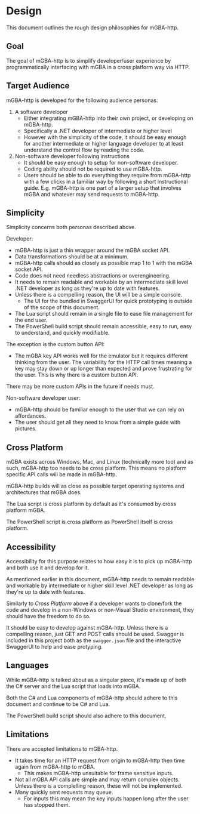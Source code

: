 # Design

This document outlines the rough design philosophies for mGBA-http. 

## Goal

The goal of mGBA-http is to simplify developer/user experience by programmatically interfacing with mGBA in a cross platform way via HTTP.

## Target Audience

mGBA-http is developed for the following audience personas:

1. A software developer
	- Either integrating mGBA-http into their own project, or developing on mGBA-http.
	- Specifically a .NET developer of intermediate or higher level
	- However with the simplicity of the code, it should be easy enough for another intermediate or higher language developer to at least understand the control flow by reading the code.
3. Non-software developer following instructions
	- It should be easy enough to setup for non-software developer. 
	- Coding ability should not be required to use mGBA-http. 
	- Users should be able to do everything they require from mGBA-http with a few clicks in a familiar way by following a short instructional guide. E.g. mGBA-http is one part of a larger setup that involves mGBA and whatever may send requests to mGBA-http.

## Simplicity

Simplicity concerns both personas described above.

Developer:
- mGBA-http is just a thin wrapper around the mGBA socket API.
- Data transformations should be at a minimum.
- mGBA-http calls should as closely as possible map 1 to 1 with the mGBA socket API. 
- Code does not need needless abstractions or overengineering. 
- It needs to remain readable and workable by an intermediate skill level .NET developer as long as they're up to date with features.
- Unless there is a compelling reason, the UI will be a simple console.
	- The UI for the bundled in SwaggerUI for quick prototyping is outside of the scope of this document.
- The Lua script should remain in a single file to ease file management for the end user.
- The PowerShell build script should remain accessible, easy to run, easy to understand, and quickly modifiable. 

The exception is the custom button API:
- The mGBA key API works well for the emulator but it requires different thinking from the user. The variability for the HTTP call times meaning a key may stay down or up longer than expected and prove frustrating for the user. This is why there is a custom button API. 

There may be more custom APIs in the future if needs must.

Non-software developer user:
- mGBA-http should be familiar enough to the user that we can rely on affordances. 
- The user should get all they need to know from a simple guide with pictures.

## Cross Platform

mGBA exists across Windows, Mac, and Linux (technically more too) and as such, mGBA-http too needs to be cross platform. This means no platform specific API calls will be made in mGBA-http.

mGBA-http builds will as close as possible target operating systems and architectures that mGBA does.

The Lua script is cross platform by default as it's consumed by cross platform mGBA. 

The PowerShell script is cross platform as PowerShell itself is cross platform.

## Accessibility 

Accessibility for this purpose relates to how easy it is to pick up mGBA-http and both use it and develop for it. 

As mentioned earlier in this document, mGBA-http needs to remain readable and workable by intermediate or higher skill level .NET developer as long as they're up to date with features.

Similarly to *Cross Platform* above if a developer wants to clone/fork the code and develop in a non-Windows or non-Visual Studio environment, they should have the freedom to do so. 

It should be easy to develop against mGBA-http. Unless there is a compelling reason, just GET and POST calls should be used. Swagger is included in this project both as the `swagger.json` file and the interactive SwaggerUI to help and ease protyping.

## Languages

While mGBA-http is talked about as a singular piece, it's made up of both the C# server and the Lua script that loads into mGBA. 

Both the C# and Lua components of mGBA-http should adhere to this document and continue to be C# and Lua.

The PowerShell build script should also adhere to this document.

## Limitations

There are accepted limitations to mGBA-http. 

- It takes time for an HTTP request from origin to mGBA-http then time again from mGBA-http to mGBA. 
	- This makes mGBA-http unsuitable for frame sensitive inputs.
- Not all mGBA API calls are simple and may return complex objects. Unless there is a complelling reason, these will not be implemented.
- Many quickly sent requests may queue.
	- For inputs this may mean the key inputs happen long after the user has stopped them.
